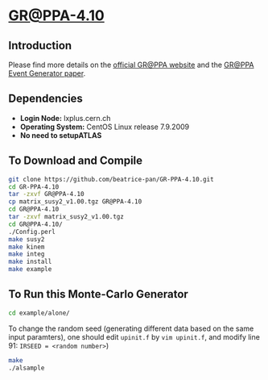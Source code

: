 # GR@PPA-4.10
## Introduction
Please find more details on the [official GR@PPA website](https://atlas.kek.jp/old/physics/nlo-wg/grappa.html) and the [GR@PPA Event Generator paper](https://arxiv.org/abs/1012.5555).

## Dependencies
- **Login Node:** lxplus.cern.ch
- **Operating System:** CentOS Linux release 7.9.2009
- **No need to setupATLAS**
## To Download and Compile
```sh
git clone https://github.com/beatrice-pan/GR-PPA-4.10.git
cd GR-PPA-4.10
tar -zxvf GR@PPA-4.10
cp matrix_susy2_v1.00.tgz GR@PPA-4.10
cd GR@PPA-4.10
tar -zxvf matrix_susy2_v1.00.tgz
cd GR@PPA-4.10/
./Config.perl
make susy2
make kinem
make integ
make install
make example
```
## To Run this Monte-Carlo Generator
```sh
cd example/alone/
```
To change the random seed (generating different data based on the same input paramters), one should edit ```upinit.f``` by ```vim upinit.f```, and modify line 91: ```IRSEED = <random number>```)
```sh
make
./alsample
```